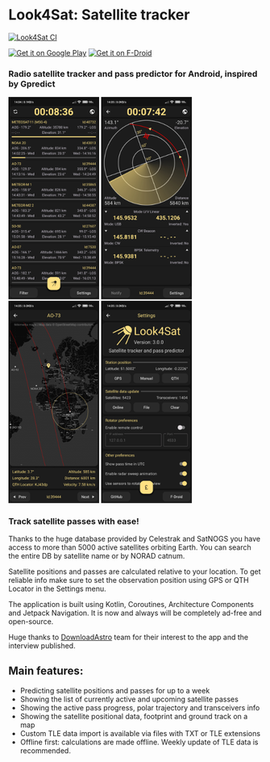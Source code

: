 # Look4Sat: Satellite tracker

[![Look4Sat CI](https://github.com/rt-bishop/Look4Sat/actions/workflows/main.yml/badge.svg)](https://github.com/rt-bishop/Look4Sat/actions/workflows/main.yml)

[<img src="https://play.google.com/intl/en_gb/badges/static/images/badges/en_badge_web_generic.png" alt="Get it on Google Play" height="80">](https://play.google.com/store/apps/details?id=com.rtbishop.look4sat)
[<img src="https://fdroid.gitlab.io/artwork/badge/get-it-on.png" alt="Get it on F-Droid" height="80">](https://f-droid.org/packages/com.rtbishop.look4sat/)

### Radio satellite tracker and pass predictor for Android, inspired by Gpredict

<p float="left">
<img src="fastlane/metadata/android/en-US/images/phoneScreenshots/1.png" width="180"/>
<img src="fastlane/metadata/android/en-US/images/phoneScreenshots/2.png" width="180"/>
<img src="fastlane/metadata/android/en-US/images/phoneScreenshots/3.png" width="180"/>
<img src="fastlane/metadata/android/en-US/images/phoneScreenshots/4.png" width="180">
</p>

### Track satellite passes with ease!

Thanks to the huge database provided by Celestrak and SatNOGS you have access to more than 5000 active satellites orbiting Earth. You can search the entire DB by satellite name or by NORAD catnum.

Satellite positions and passes are calculated relative to your location. To get reliable info make sure to set the observation position using GPS or QTH Locator in the Settings menu.

The application is built using Kotlin, Coroutines, Architecture Components and Jetpack Navigation. It is now and always will be completely ad-free and open-source.

Huge thanks to [DownloadAstro](https://appoftheday.downloadastro.com/app/look4sat-satellite-tracker/) team for their interest to the app and the interview published.

## Main features:

*  Predicting satellite positions and passes for up to a week
*  Showing the list of currently active and upcoming satellite passes
*  Showing the active pass progress, polar trajectory and transceivers info
*  Showing the satellite positional data, footprint and ground track on a map
*  Custom TLE data import is available via files with TXT or TLE extensions
*  Offline first: calculations are made offline. Weekly update of TLE data is recommended.
